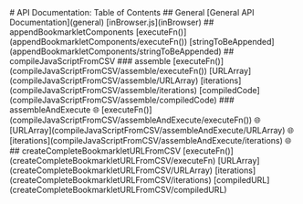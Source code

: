 <link rel="stylesheet" href="/APIDocs/main.css" type="text/css">
# API Documentation: Table of Contents
## General
[General API Documentation](general)  
[inBrowser.js](inBrowser)
## appendBookmarkletComponents
[executeFn()](appendBookmarkletComponents/executeFn&#40;&#41;)  
[stringToBeAppended](appendBookmarkletComponents/stringToBeAppended)
## compileJavaScriptFromCSV
### assemble
[executeFn()](compileJavaScriptFromCSV/assemble/executeFn&#40;&#41;)  
[URLArray](compileJavaScriptFromCSV/assemble/URLArray)  
[iterations](compileJavaScriptFromCSV/assemble/iterations)  
[compiledCode](compileJavaScriptFromCSV/assemble/compiledCode)
### assembleAndExecute <span class="inBrowser" title="Only available while using inBrowser.js in conjunction with workspaces.js">&#127760;</span>
[executeFn()](compileJavaScriptFromCSV/assembleAndExecute/executeFn&#40;&#41;) <span class="inBrowser" title="Only available while using inBrowser.js in conjunction with workspaces.js">&#127760;</span>  
[URLArray](compileJavaScriptFromCSV/assembleAndExecute/URLArray) <span class="inBrowser" title="Only available while using inBrowser.js in conjunction with workspaces.js">&#127760;</span>  
[iterations](compileJavaScriptFromCSV/assembleAndExecute/iterations) <span class="inBrowser" title="Only available while using inBrowser.js in conjunction with workspaces.js">&#127760;</span>
## createCompleteBookmarkletURLFromCSV
[executeFn()](createCompleteBookmarkletURLFromCSV/executeFn)
[URLArray](createCompleteBookmarkletURLFromCSV/URLArray)
[iterations](createCompleteBookmarkletURLFromCSV/iterations)
[compiledURL](createCompleteBookmarkletURLFromCSV/compiledURL)